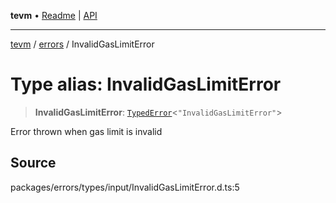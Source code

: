 **tevm** • [Readme](../../README.md) \| [API](../../modules.md)

***

[tevm](../../README.md) / [errors](../README.md) / InvalidGasLimitError

# Type alias: InvalidGasLimitError

> **InvalidGasLimitError**: [`TypedError`](TypedError.md)\<`"InvalidGasLimitError"`\>

Error thrown when gas limit is invalid

## Source

packages/errors/types/input/InvalidGasLimitError.d.ts:5
